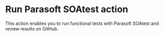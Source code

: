 # Run Parasoft SOAtest action

This action enables you to run functional tests with Parasoft SOAtest and review results on GitHub.
